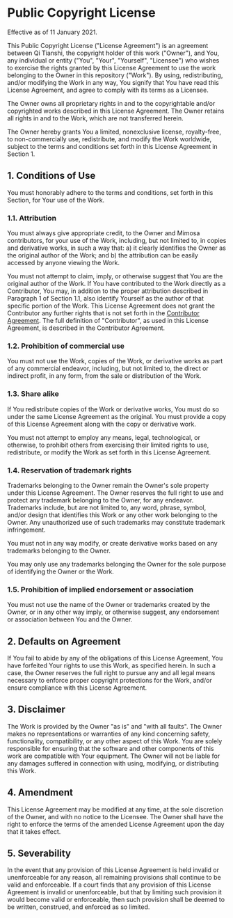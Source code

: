 # Public Copyright License
Effective as of 11 January 2021.

This Public Copyright License ("License Agreement") is an agreement between Qi Tianshi, the copyright holder of this work ("Owner"), and You, any individual or entity ("You", "Your", "Yourself", "Licensee") who wishes to exercise the rights granted by this License Agreement to use the work belonging to the Owner in this repository ("Work"). By using, redistributing, and/or modifying the Work in any way, You signify that You have read this License Agreement, and agree to comply with its terms as a Licensee.  

The Owner owns all proprietary rights in and to the copyrightable and/or copyrighted works described in this License Agreement. The Owner retains all rights in and to the Work, which are not transferred herein.

The Owner hereby grants You a limited, nonexclusive license, royalty-free, to non-commercially use, redistribute, and modify the Work worldwide, subject to the terms and conditions set forth in this License Agreement in Section 1.

## 1. Conditions of Use
You must honorably adhere to the terms and conditions, set forth in this Section, for Your use of the Work. 

### 1.1. Attribution
You must always give appropriate credit, to the Owner and Mimosa contributors, for your use of the Work, including, but not limited to, in copies and derivative works, in such a way that: a) it clearly identifies the Owner as the original author of the Work; and b) the attribution can be easily accessed by anyone viewing the Work.

You must not attempt to claim, imply, or otherwise suggest that You are the original author of the Work. If You have contributed to the Work directly as a Contributor, You may, in addition to the proper attribution described in Paragraph 1 of Section 1.1, also identify Yourself as the author of that specific portion of the Work. This License Agreement does not grant the Contributor any further rights that is not set forth in the [Contributor Agreement](./docs/Contributor%20Agreement.md). The full definition of "Contributor", as used in this License Agreement, is described in the Contributor Agreement.

### 1.2. Prohibition of commercial use
You must not use the Work, copies of the Work, or derivative works as part of any commercial endeavor, including, but not limited to, the direct or indirect profit, in any form, from the sale or distribution of the Work.

### 1.3. Share alike
If You redistribute copies of the Work or derivative works, You must do so under the same License Agreement as the original. You must provide a copy of this License Agreement along with the copy or derivative work.

You must not attempt to employ any means, legal, technological, or otherwise, to prohibit others from exercising their limited rights to use, redistribute, or modify the Work as set forth in this License Agreement.

### 1.4. Reservation of trademark rights
Trademarks belonging to the Owner remain the Owner's sole property under this License Agreement. The Owner reserves the full right to use and protect any trademark belonging to the Owner, for any endeavor. Trademarks include, but are not limited to, any word, phrase, symbol, and/or design that identifies this Work or any other work belonging to the Owner. Any unauthorized use of such trademarks may constitute trademark infringement.

You must not in any way modify, or create derivative works based on any trademarks belonging to the Owner.

You may only use any trademarks belonging the Owner for the sole purpose of identifying the Owner or the Work.

### 1.5. Prohibition of implied endorsement or association
You must not use the name of the Owner or trademarks created by the Owner, or in any other way imply, or otherwise suggest, any endorsement or association between You and the Owner.

## 2. Defaults on Agreement
If You fail to abide by any of the obligations of this License Agreement, You have forfeited Your rights to use this Work, as specified herein. In such a case, the Owner reserves the full right to pursue any and all legal means necessary to enforce proper copyright protections for the Work, and/or ensure compliance with this License Agreement.

## 3. Disclaimer
The Work is provided by the Owner "as is" and "with all faults". The Owner makes no representations or warranties of any kind concerning safety, functionality, compatibility, or any other aspect of this Work. You are solely responsible for ensuring that the software and other components of this work are compatible with Your equipment. The Owner will not be liable for any damages suffered in connection with using, modifying, or distributing this Work.

## 4. Amendment
This License Agreement may be modified at any time, at the sole discretion of the Owner, and with no notice to the Licensee. The Owner shall have the right to enforce the terms of the amended License Agreement upon the day that it takes effect.

## 5. Severability
In the event that any provision of this License Agreement is held invalid or unenforceable for any reason, all remaining provisions shall continue to be valid and enforceable. If a court finds that any provision of this License Agreement is invalid or unenforceable, but that by limiting such provision it would become valid or enforceable, then such provision shall be deemed to be written, construed, and enforced as so limited.
